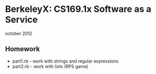 BerkeleyX: CS169.1x Software as a Service
=========================================
october 2012

Homework
--------
* part1.rb - work with strings and regular expressions
* part2.rb - work with lists (RPS game)